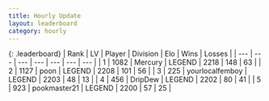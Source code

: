 ```yaml
---
title: Hourly Update
layout: leaderboard
category: hourly
---
```


{: .leaderboard}
| Rank | LV | Player | Division | Elo | Wins | Losses |
| --- | --- | --- | --- | --- | --- | --- |
| <span data-change="0">1</span> | 1082 | <span title="ID: 692745">Mercury</span> | LEGEND | <span data-change="0">2218</span> | <span data-change="0">148</span> | <span data-change="0">63</span> |
| <span data-change="0">2</span> | 1127 | <span title="ID: 540690">poon</span> | LEGEND | <span data-change="0">2208</span> | <span data-change="0">101</span> | <span data-change="0">56</span> |
| <span data-change="0">3</span> | 225 | <span title="ID: 719486">yourlocalfemboy</span> | LEGEND | <span data-change="0">2203</span> | <span data-change="0">48</span> | <span data-change="0">13</span> |
| <span data-change="0">4</span> | 456 | <span title="ID: 649454">DripDew</span> | LEGEND | <span data-change="0">2202</span> | <span data-change="0">80</span> | <span data-change="0">41</span> |
| <span data-change="0">5</span> | 923 | <span title="ID: 652474">pookmaster21</span> | LEGEND | <span data-change="0">2200</span> | <span data-change="0">57</span> | <span data-change="0">25</span> |